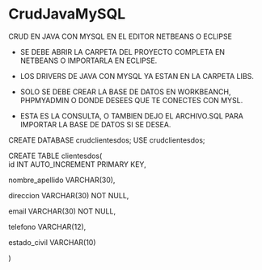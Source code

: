 # CrudJavaMySQL
CRUD EN JAVA CON MYSQL EN EL EDITOR NETBEANS O ECLIPSE

* SE DEBE ABRIR LA CARPETA DEL PROYECTO COMPLETA EN NETBEANS O IMPORTARLA EN ECLIPSE.
* LOS DRIVERS DE JAVA CON MYSQL YA ESTAN EN LA CARPETA LIBS.
* SOLO SE DEBE CREAR LA BASE DE DATOS EN WORKBEANCH, PHPMYADMIN O DONDE DESEES QUE TE CONECTES CON MYSL.

* ESTA ES LA CONSULTA, O TAMBIEN DEJO EL ARCHIVO.SQL PARA IMPORTAR LA BASE DE DATOS SI SE DESEA.

CREATE DATABASE crudclientesdos;
USE crudclientesdos;

CREATE TABLE clientesdos(        
id INT AUTO_INCREMENT PRIMARY KEY,

nombre_apellido VARCHAR(30),

direccion VARCHAR(30) NOT NULL,

email VARCHAR(30) NOT NULL,

telefono VARCHAR(12),

estado_civil VARCHAR(10)

)


